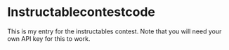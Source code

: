 # Instructablecontestcode

This is my entry for the instructables contest. Note that you will need your own API key for this to work.
